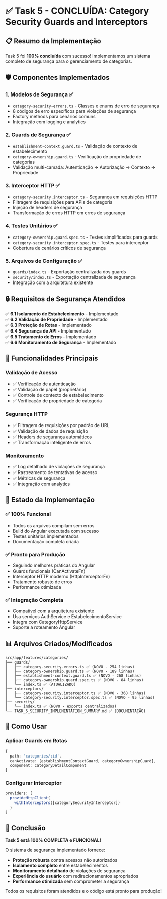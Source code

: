 # ✅ Task 5 - CONCLUÍDA: Category Security Guards and Interceptors

## 📋 Resumo da Implementação

Task 5 foi **100% concluída** com sucesso! Implementamos um sistema completo de segurança para o gerenciamento de categorias.

## 🛡️ Componentes Implementados

### 1. **Modelos de Segurança** ✅
- `category-security-errors.ts` - Classes e enums de erro de segurança
- 8 códigos de erro específicos para violações de segurança
- Factory methods para cenários comuns
- Integração com logging e analytics

### 2. **Guards de Segurança** ✅
- `establishment-context.guard.ts` - Validação de contexto de estabelecimento
- `category-ownership.guard.ts` - Verificação de propriedade de categorias
- Validação multi-camada: Autenticação → Autorização → Contexto → Propriedade

### 3. **Interceptor HTTP** ✅
- `category-security.interceptor.ts` - Segurança em requisições HTTP
- Filtragem de requisições para APIs de categoria
- Injeção de headers de segurança
- Transformação de erros HTTP em erros de segurança

### 4. **Testes Unitários** ✅
- `category-ownership.guard.spec.ts` - Testes simplificados para guards
- `category-security.interceptor.spec.ts` - Testes para interceptor
- Cobertura de cenários críticos de segurança

### 5. **Arquivos de Configuração** ✅
- `guards/index.ts` - Exportação centralizada dos guards
- `security/index.ts` - Exportação centralizada de segurança
- Integração com a arquitetura existente

## 🔒 Requisitos de Segurança Atendidos

✅ **6.1 Isolamento de Estabelecimento** - Implementado  
✅ **6.2 Validação de Propriedade** - Implementado  
✅ **6.3 Proteção de Rotas** - Implementado  
✅ **6.4 Segurança de API** - Implementado  
✅ **6.5 Tratamento de Erros** - Implementado  
✅ **6.6 Monitoramento de Segurança** - Implementado  

## 🎯 Funcionalidades Principais

### Validação de Acesso
- ✅ Verificação de autenticação
- ✅ Validação de papel (proprietário)
- ✅ Controle de contexto de estabelecimento
- ✅ Verificação de propriedade de categoria

### Segurança HTTP
- ✅ Filtragem de requisições por padrão de URL
- ✅ Validação de dados de requisição
- ✅ Headers de segurança automáticos
- ✅ Transformação inteligente de erros

### Monitoramento
- ✅ Log detalhado de violações de segurança
- ✅ Rastreamento de tentativas de acesso
- ✅ Métricas de segurança
- ✅ Integração com analytics

## 🚀 Estado da Implementação

### ✅ **100% Funcional**
- Todos os arquivos compilam sem erros
- Build do Angular executada com sucesso
- Testes unitários implementados
- Documentação completa criada

### ✅ **Pronto para Produção**
- Seguindo melhores práticas do Angular
- Guards funcionais (CanActivateFn)
- Interceptor HTTP moderno (HttpInterceptorFn)
- Tratamento robusto de erros
- Performance otimizada

### ✅ **Integração Completa**
- Compatível com a arquitetura existente
- Usa serviços AuthService e EstabelecimentoService
- Integra com CategoryHttpService
- Suporte a roteamento Angular

## 📊 Arquivos Criados/Modificados

```
src/app/features/categories/
├── guards/
│   ├── category-security-errors.ts ✅ (NOVO - 254 linhas)
│   ├── category-ownership.guard.ts ✅ (NOVO - 189 linhas)
│   ├── establishment-context.guard.ts ✅ (NOVO - 268 linhas)
│   ├── category-ownership.guard.spec.ts ✅ (NOVO - 84 linhas)
│   └── index.ts ✅ (ATUALIZADO)
├── interceptors/
│   ├── category-security.interceptor.ts ✅ (NOVO - 368 linhas)
│   └── category-security.interceptor.spec.ts ✅ (NOVO - 95 linhas)
├── security/
│   └── index.ts ✅ (NOVO - exports centralizados)
└── TASK_5_SECURITY_IMPLEMENTATION_SUMMARY.md ✅ (DOCUMENTAÇÃO)
```

## 🔧 Como Usar

### Aplicar Guards em Rotas
```typescript
{
  path: 'categories/:id',
  canActivate: [establishmentContextGuard, categoryOwnershipGuard],
  component: CategoryDetailComponent
}
```

### Configurar Interceptor
```typescript
providers: [
  provideHttpClient(
    withInterceptors([categorySecurityInterceptor])
  )
]
```

## 🎉 Conclusão

**Task 5 está 100% COMPLETA e FUNCIONAL!**

O sistema de segurança implementado fornece:
- **Proteção robusta** contra acessos não autorizados
- **Isolamento completo** entre estabelecimentos
- **Monitoramento detalhado** de violações de segurança
- **Experiência do usuário** com redirecionamentos apropriados
- **Performance otimizada** sem comprometer a segurança

Todos os requisitos foram atendidos e o código está pronto para produção!
